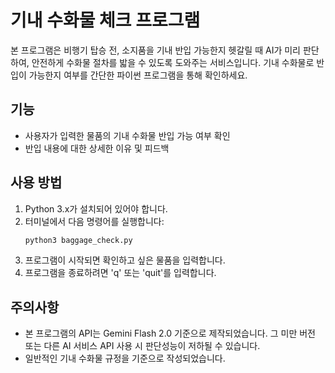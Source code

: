 # 기내 수화물 체크 프로그램
본 프로그램은 비행기 탑승 전, 소지품을 기내 반입 가능한지 헷갈릴 때 AI가 미리 판단하여, 안전하게 수화물 절차를 밟을 수 있도록 도와주는 서비스입니다.
기내 수화물로 반입이 가능한지 여부를 간단한 파이썬 프로그램을 통해 확인하세요.

## 기능
- 사용자가 입력한 물품의 기내 수화물 반입 가능 여부 확인
- 반입 내용에 대한 상세한 이유 및 피드백

## 사용 방법
1. Python 3.x가 설치되어 있어야 합니다.
2. 터미널에서 다음 명령어를 실행합니다:
   ```bash
   python3 baggage_check.py
   ```
3. 프로그램이 시작되면 확인하고 싶은 물품을 입력합니다.
4. 프로그램을 종료하려면 'q' 또는 'quit'를 입력합니다.

## 주의사항
- 본 프로그램의 API는 Gemini Flash 2.0 기준으로 제작되었습니다. 그 미만 버전 또는 다른 AI 서비스 API 사용 시 판단성능이 저하될 수 있습니다.
- 일반적인 기내 수화물 규정을 기준으로 작성되었습니다.

